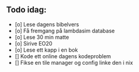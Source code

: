 ## Todo idag:

- [o] Lese dagens bibelvers
- [o] Få fremgang på lambdasim database
- [o] Lese 30 min matte
- [o] Sirive EO20
- [o] Lese ett kapp i en bok
- [] Kode ett online dagens kodeproblem
- [] Fikse en tile manager og config linke den i nix

